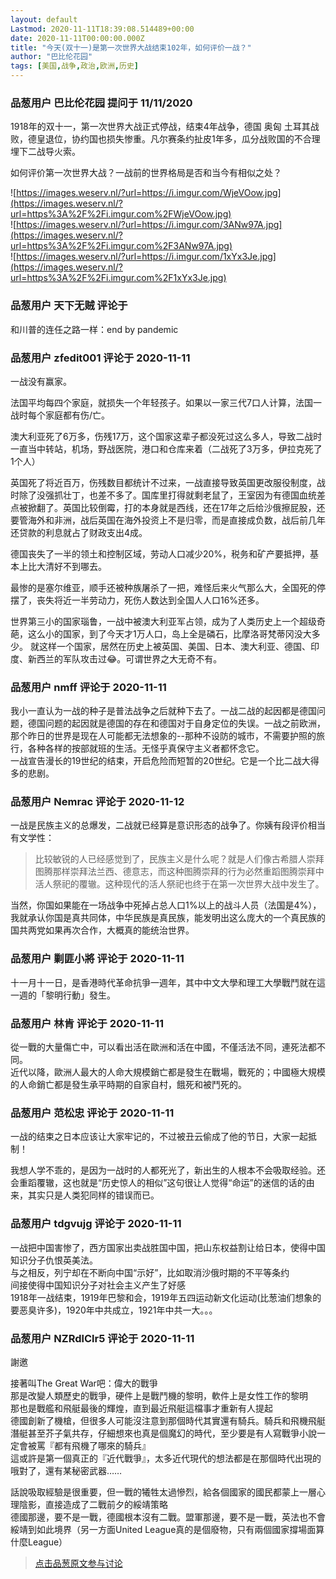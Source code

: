 ```yaml
---
layout: default
Lastmod: 2020-11-11T18:39:08.514489+00:00
date: 2020-11-11T00:00:00.000Z
title: "今天(双十一)是第一次世界大战结束102年，如何评价一战？"
author: "巴比伦花园"
tags: [美国,战争,政治,欧洲,历史]
---
```



### 品葱用户 **巴比伦花园** 提问于 11/11/2020
    
1918年的双十一，第一次世界大战正式停战，结束4年战争，德国 奥匈 土耳其战败，德皇退位，协约国也损失惨重。凡尔赛条约扯皮1年多，瓜分战败国的不合理埋下二战导火索。  
  
如何评价第一次世界大战？一战前的世界格局是否和当今有相似之处？  
  
![https://images.weserv.nl/?url=https://i.imgur.com/WjeVOow.jpg](https://images.weserv.nl/?url=https%3A%2F%2Fi.imgur.com%2FWjeVOow.jpg)  
![https://images.weserv.nl/?url=https://i.imgur.com/3ANw97A.jpg](https://images.weserv.nl/?url=https%3A%2F%2Fi.imgur.com%2F3ANw97A.jpg)  
![https://images.weserv.nl/?url=https://i.imgur.com/1xYx3Je.jpg](https://images.weserv.nl/?url=https%3A%2F%2Fi.imgur.com%2F1xYx3Je.jpg)
    
                

### 品葱用户 **天下无贼** 评论于 
        
和川普的连任之路一样：end by pandemic
        
                

### 品葱用户 **zfedit001** 评论于 2020-11-11
        
一战没有赢家。  
  
法国平均每四个家庭，就损失一个年轻孩子。如果以一家三代7口人计算，法国一战时每个家庭都有伤/亡。  
  
澳大利亚死了6万多，伤残17万，这个国家这辈子都没死过这么多人，导致二战时一直当中转站，机场，野战医院，港口和仓库来着（二战死了3万多，伊拉克死了1个人）  
  
英国死了将近百万，伤残数目都统计不过来，一战直接导致英国更改服役制度，战时除了没强抓壮丁，也差不多了。国库里打得就剩老鼠了，王室因为有德国血统差点被掀翻了。英国比较倒霉，打的本身就是西线，还在17年之后给沙俄擦屁股，还要管海外和非洲，战后英国在海外投资上不是归零，而是直接成负数，战后前几年还贷款的利息就占了财政支出4成。  
  
德国丧失了一半的领土和控制区域，劳动人口减少20%，税务和矿产要抵押，基本上比大清好不到哪去。  
  
最惨的是塞尔维亚，顺手还被种族屠杀了一把，难怪后来火气那么大，全国死的停摆了，丧失将近一半劳动力，死伤人数达到全国人人口16%还多。  
  
世界第三小的国家瑙鲁，一战中被澳大利亚军占领，成为了人类历史上一个超级奇葩，这么小的国家，到了今天才1万人口，岛上全是磷石，比摩洛哥梵蒂冈没大多少。 就这样一个国家，居然在历史上被英国、美国、日本、澳大利亚、德国、印度、新西兰的军队攻击过😂。可谓世界之大无奇不有。
        
                

### 品葱用户 **nmff** 评论于 2020-11-11
        
我小一直认为一战的种子是普法战争之后就种下去了。一战二战的起因都是德国问题，德国问题的起因就是德国的存在和德国对于自身定位的失误。一战之前欧洲，那个昨日的世界是现在人可能都无法想象的--那种不设防的城市，不需要护照的旅行，各种各样的按部就班的生活。无怪乎真保守主义者都怀念它。  
一战宣告漫长的19世纪的结束，开启危险而短暂的20世纪。它是一个比二战大得多的悲剧。
        
                

### 品葱用户 **Nemrac** 评论于 2020-11-12
        
一战是民族主义的总爆发，二战就已经算是意识形态的战争了。你姨有段评价相当有文学性：  

> 比较敏锐的人已经感觉到了，民族主义是什么呢？就是人们像古希腊人崇拜图腾那样崇拜法兰西、德意志，而这种图腾崇拜的行为必然重蹈图腾崇拜中活人祭祀的覆辙。这种现代的活人祭祀也终于在第一次世界大战中发生了。

  
当然，你国如果能在一场战争中死掉占总人口1%以上的战斗人员（法国是4%），我就承认你国是真共同体，中华民族是真民族，能发明出这么庞大的一个真民族的国共两党如果再次合作，大概真的能统治世界。
        
                

### 品葱用户 **剿匪小將** 评论于 2020-11-11
        
十一月十一日，是香港時代革命抗爭一週年，其中中文大學和理工大學戰鬥就在這一週的「黎明行動」發生。
        
                

### 品葱用户 **林肯** 评论于 2020-11-11
        
從一戰的大量傷亡中，可以看出活在歐洲和活在中國，不僅活法不同，連死法都不同。  
近代以降，歐洲人最大的人命大規模銷亡都是發生在戰場，戰死的；中國極大規模的人命銷亡都是發生承平時期的自家自村，餓死和被鬥死的。
        
                

### 品葱用户 **范松忠** 评论于 2020-11-11
        
一战的结束之日本应该让大家牢记的，不过被丑云偷成了他的节日，大家一起抵制！  
  
我想人学不乖的，是因为一战时的人都死光了，新出生的人根本不会吸取经验。还会重蹈覆辙，这也就是“历史惊人的相似”这句很让人觉得“命运”的迷信的话的由来，其实只是人类犯同样的错误而已。
        
                

### 品葱用户 **tdgvujg** 评论于 2020-11-11
        
一战把中国害惨了，西方国家出卖战胜国中国，把山东权益割让给日本，使得中国知识分子仇恨英美法。  
与之相反，列宁却在不断向中国“示好”，比如取消沙俄时期的不平等条约  
间接使得中国知识分子对社会主义产生了好感  
1918年一战结束，1919年巴黎和会，1919年五四运动新文化运动(比葱油们想象的要恶臭许多)，1920年中共成立，1921年中共一大。。。
        
                

### 品葱用户 **NZRdlClr5** 评论于 2020-11-11
        
謝邀  
  
接著叫The Great War吧：偉大的戰爭  
那是改變人類歷史的戰爭，硬件上是戰鬥機的黎明，軟件上是女性工作的黎明  
那也是戰艦和飛艇最後的輝煌，直到最近飛艇這檔事才重新有人提起  
德國創新了機槍，但很多人可能沒注意到那個時代其實還有騎兵。騎兵和飛機飛艇潛艇甚至芥子氣共存，仔細想來也真是個魔幻的時代，至少要是有人寫戰爭小說一定會被罵『都有飛機了哪來的騎兵』  
這或許是第一個真正的『近代戰爭』，太多近代現代的想法都是在那個時代出現的  
哦對了，還有某秘密武器……  
  
話說吸取經驗是很重要，但一戰的犧牲太過慘烈，給各個國家的國民都蒙上一層心理陰影，直接造成了二戰前夕的綏靖策略  
德國那邊，要不是一戰，德國根本沒有二戰。盟軍那邊，要不是一戰，英法也不會綏靖到如此境界（另一方面United League真的是個廢物，只有兩個國家撐場面算什麼League）
        
                





> [点击品葱原文参与讨论](https://pincong.rocks/question/33378)

